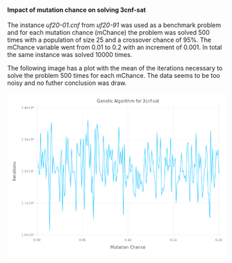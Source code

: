#### Impact of mutation chance on solving 3cnf-sat

The instance _uf20-01.cnf_ from _uf20-91_ was used as a benchmark problem and for each mutation chance (mChance)
the problem was solved 500 times with a population of size 25 and a crossover chance of 95%. The mChance variable
went from 0.01 to 0.2 with an increment of 0.001. In total the same instance was solved 10000 times.


The following image has a plot with the mean of the iterations necessary to solve the problem 500 times for each mChance.
The data seems to be too noisy and no futher conclusion was draw.

![Iterations versus time](https://raw.githubusercontent.com/h3nnn4n/Genetic-Algorithm.jl/master/src/tests/mChance/out_iter.png)

